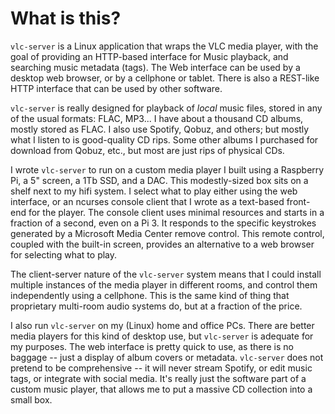 # What is this?

`vlc-server` is a Linux application that wraps the VLC media player, with the
goal of providing an HTTP-based interface for Music playback, and searching
music metadata (tags).  The Web interface can be used by a desktop web browser,
or by a cellphone or tablet. There is also a REST-like HTTP interface that can
be used by other software.

`vlc-server` is really designed for playback of _local_ music files, stored in
any of the usual formats: FLAC, MP3... I have about a thousand CD albums,
mostly stored as FLAC. I also use Spotify, Qobuz, and others; but mostly what I
listen to is good-quality CD rips. Some other albums I purchased for download
from Qobuz, etc., but most are just rips of physical CDs.

I wrote `vlc-server` to run on a custom media player I built using a Raspberry
Pi, a 5" screen, a 1Tb SSD, and a DAC. This modestly-sized box sits on a shelf
next to my hifi system. I select what to play either using the web interface,
or an ncurses console client that I wrote as a text-based front-end for the
player. The console client uses minimal resources and starts in a fraction of a
second, even on a Pi 3. It responds to the specific keystrokes generated by a
Microsoft Media Center remove control.  This remote control, coupled with the
built-in screen, provides an alternative to a web browser for selecting what to
play.

The client-server nature of the `vlc-server` system means that I could install
multiple instances of the media player in different rooms, and control them
independently using a cellphone. This is the same kind of thing that
proprietary multi-room audio systems do, but at a fraction of the price.

I also run `vlc-server` on my (Linux) home and office PCs. There are better
media players for this kind of desktop use, but `vlc-server` is adequate for my
purposes. The web interface is pretty quick to use, as there is no baggage --
just a display of album covers or metadata. `vlc-server` does not pretend to be
comprehensive -- it will never stream Spotify, or edit music tags, or integrate
with social media. It's really just the software part of a custom music player,
that allows me to put a massive CD collection into a small box.


